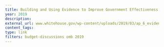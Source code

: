 ```yaml
---
title: Building and Using Evidence to Improve Government Effectiveness (FY 2020 Analytical Perspectives - Chapter 6)
year: 2019
description: 
external_url: www.whitehouse.gov/wp-content/uploads/2019/03/ap_6_evidence-fy2020.pdf
content_tags: 
type: link
filters: budget-discussions omb 2019
---
```

